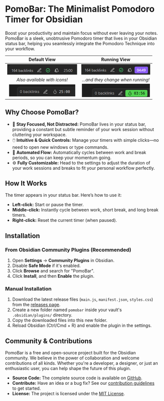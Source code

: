 # PomoBar: The Minimalist Pomodoro Timer for Obsidian

Boost your productivity and maintain focus without ever leaving your notes. PomoBar is a sleek, unobtrusive Pomodoro timer that lives in your Obsidian status bar, helping you seamlessly integrate the Pomodoro Technique into your workflow.

|                       Default View                        |                       Running View                        |
| :-------------------------------------------------------: | :-------------------------------------------------------: |
|      ![screenshot-1](./docs/screenshots/screenshot-1.png)      |      ![screenshot-2](./docs/screenshots/screenshot-2.png)      |
|               *Also available with icons!*                |            *...and they change when running!*             |
| ![screenshot-icon-1](./docs/screenshots/screenshot-icon-1.png) | ![screenshot-icon-2](./docs/screenshots/screenshot-icon-2.png) |

## Why Choose PomoBar?

* 🧘 **Stay Focused, Not Distracted:** PomoBar lives in your status bar, providing a constant but subtle reminder of your work session without cluttering your workspace.
* 🖱️ **Intuitive & Quick Controls:** Manage your timers with simple clicks—no need to open new windows or type commands.
* 🔄 **Automated Flow:** Automatically cycles between work and break periods, so you can keep your momentum going.
* ⚙️ **Fully Customizable:** Head to the settings to adjust the duration of your work sessions and breaks to fit your personal workflow perfectly.

## How It Works

The timer appears in your status bar. Here’s how to use it:

* **Left-click:** Start or pause the timer.
* **Middle-click:** Instantly cycle between work, short break, and long break timers.
* **Right-click:** Reset the current timer (when paused).

## Installation

### From Obsidian Community Plugins (Recommended)

1. Open **Settings** → **Community Plugins** in Obsidian.
2. Disable **Safe Mode** if it's enabled.
3. Click **Browse** and search for "PomoBar".
4. Click **Install**, and then **Enable** the plugin.

### Manual Installation

1. Download the latest release files (`main.js`, `manifest.json`, `styles.css`) from the [releases page](https://github.com/semanticdata/obsidian-pomodoro/releases).
2. Create a new folder named `pomobar` inside your vault's `.obsidian/plugins/` directory.
3. Copy the downloaded files into this new folder.
4. Reload Obsidian (Ctrl/Cmd + R) and enable the plugin in the settings.

## Community & Contributions

PomoBar is a free and open-source project built for the Obsidian community. We believe in the power of collaboration and welcome contributions of all kinds. Whether you're a developer, a designer, or just an enthusiastic user, you can help shape the future of this plugin.

* **Source Code:** The complete source code is available on [GitHub](https://github.com/semanticdata/obsidian-pomodoro).
* **Contribute:** Have an idea or a bug fix? See our [contribution guidelines](./CONTRIBUTING.md) to get started.
* **License:** The project is licensed under the [MIT License](./LICENSE).
